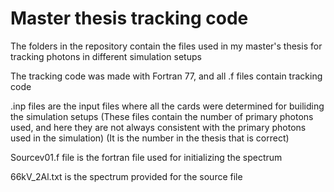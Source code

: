 # Master thesis tracking code
The folders in the repository contain the files used in my master's thesis for tracking photons in different simulation setups

The tracking code was made with Fortran 77, and all .f files contain tracking code

.inp files are the input files where all the cards were determined for builiding the simulation setups
(These files contain the number of primary photons used, and here they are not always consistent with the primary photons used in the simulation)
(It is the number in the thesis that is correct)

Sourcev01.f file is the fortran file used for initializing the spectrum

66kV_2Al.txt is the spectrum provided for the source file




